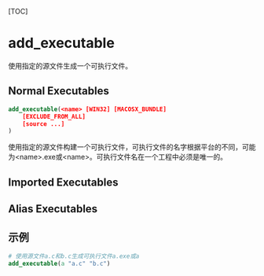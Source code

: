 [TOC]

# add_executable

使用指定的源文件生成一个可执行文件。

## Normal Executables

```cmake
add_executable(<name> [WIN32] [MACOSX_BUNDLE]
    [EXCLUDE_FROM_ALL]
    [source ...]
)
```

使用指定的源文件构建一个可执行文件，可执行文件的名字根据平台的不同，可能为\<name\>.exe或\<name\>。可执行文件名在一个工程中必须是唯一的。

## Imported Executables

## Alias Executables

## 示例

```cmake
# 使用源文件a.c和b.c生成可执行文件a.exe或a
add_executable(a "a.c" "b.c")
```

